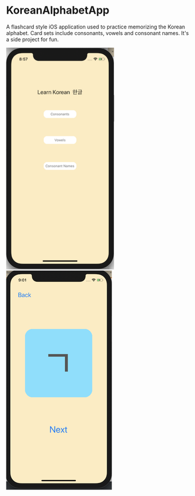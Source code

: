 # KoreanAlphabetApp

A flashcard style iOS application used to practice memorizing the Korean alphabet. Card sets include consonants, vowels and consonant names. It's a side project for fun.

<img src="Assets/Screenshots/menu.png" width="290.5" height="598.5">           <img src="Assets/Screenshots/g.png" width="285" height="591">
